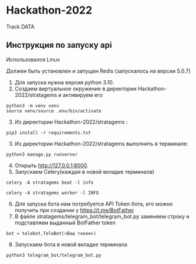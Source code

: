 # Hackathon-2022
Track DATA

## Инструкция по запуску api
Использовался Linux

Должен быть установлен и запущен Redis (запускалось на версии 5.0.7)

1. Для запуска нужна версия python 3.10.
2. Создаем виртуальное окружение в директории Hackathon-2022/stratagems и активируем его
```
python3 -m venv venv
source venv/source .env/bin/activate
```
3. Из директории Hackathon-2022/stratagems : 
```
pip3 install -r requirements.txt
```
3. Из директории Hackathon-2022/stratagems выполнить в терминале: 
```
python3 manage.py runserver
```
4. Открыть http://127.0.0.1:8000.
5. Запускаем Celery(каждая в новой вкладке терминала)
```
celery -A stratagems beat -l info
```
```
celery -A stratagems worker -l INFO
```
6. Для запуска бота нам потребуется API Token бота, его можно получить при создании у https://t.me/BotFather
7. В файле stratagems/telegram_bot/telegram_bot.py заменяем строку и подставляем выданный BotFather token
```
bot = telebot.TeleBot(<Ваш токен>)
```
8. Запускаем бота в новой вкладке терминала
```
python3 telegram_bot/telegram_bot.py 
```